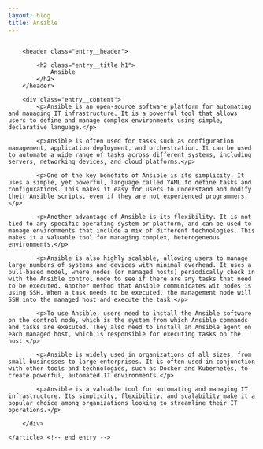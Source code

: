 ```yaml
---
layout: blog
title: Ansible
---
```


<div id="main" class="s-content__main large-8 column">
    <article class="entry">

        <header class="entry__header">

            <h2 class="entry__title h1">
                Ansible
            </h2>        
        </header>
        
        <div class="entry__content">
            <p>Ansible is an open-source software platform for automating and managing IT infrastructure. It is a powerful tool that allows users to define and manage complex environments using simple, declarative language.</p>

            <p>Ansible is often used for tasks such as configuration management, application deployment, and orchestration. It can be used to automate a wide range of tasks across different systems, including servers, networking devices, and cloud platforms.</p>

            <p>One of the key benefits of Ansible is its simplicity. It uses a simple, yet powerful, language called YAML to define tasks and configurations. This makes it easy for users to understand and modify their Ansible scripts, even if they are not experienced programmers.</p>

            <p>Another advantage of Ansible is its flexibility. It is not tied to any specific operating system or platform, and can be used to manage environments that include a mix of different technologies. This makes it a valuable tool for managing complex, heterogeneous environments.</p>

            <p>Ansible is also highly scalable, allowing users to manage large numbers of systems and devices with minimal overhead. It uses a pull-based model, where nodes (or managed hosts) periodically check in with the Ansible control node to see if there are any tasks that need to be executed. Another method that Ansible communicates wit nodes is using SSH. When a task needs to be executed, the management node will SSH into the managed host and execute the task.</p>

            <p>To use Ansible, users need to install the Ansible software on the control node, which is the system from which Ansible commands and tasks are executed. They also need to install an Ansible agent on each managed host, which is responsible for executing tasks on the host.</p>

            <p>Ansible is widely used in organizations of all sizes, from small businesses to large enterprises. It is often used in conjunction with other tools and technologies, such as Docker and Kubernetes, to create powerful, automated IT environments.</p>

            <p>Ansible is a valuable tool for automating and managing IT infrastructure. Its simplicity, flexibility, and scalability make it a popular choice among organizations looking to streamline their IT operations.</p>

        </div> 

    </article> <!-- end entry -->

</div> <!-- end main -->   